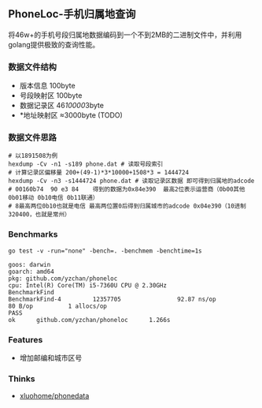 PhoneLoc-手机归属地查询
------------------
将46w+的手机号段归属地数据编码到一个不到2MB的二进制文件中，并利用golang提供极致的查询性能。

### 数据文件结构

- 版本信息 100byte
- 号段映射区 100byte
- 数据记录区 46*10000*3byte
- *地址映射区 ≈3000byte (TODO)

### 数据文件思路

```shell
# 以1891508为例
hexdump -Cv -n1 -s189 phone.dat # 读取号段索引
# 计算记录区偏移量 200+(49-1)*3*10000+1508*3 = 1444724
hexdump -Cv -n3 -s1444724 phone.dat # 读取记录区数据 即可得到归属地的adcode
# 00160b74  90 e3 84    得到的数据为0x84e390  最高2位表示运营商（0b00其他 0b01移动 0b10电信 0b11联通）
# 8最高两位0b10也就是电信 最高两位置0后得到归属城市的adcode 0x04e390（10进制320400，也就是常州）
```
### Benchmarks
```shell
go test -v -run="none" -bench=. -benchmem -benchtime=1s
```

```text
goos: darwin
goarch: amd64
pkg: github.com/yzchan/phoneloc
cpu: Intel(R) Core(TM) i5-7360U CPU @ 2.30GHz
BenchmarkFind
BenchmarkFind-4         12357705                92.87 ns/op           80 B/op          1 allocs/op
PASS
ok      github.com/yzchan/phoneloc      1.266s
```
### Features

- 增加邮编和城市区号

### Thinks

- [xluohome/phonedata](https://github.com/xluohome/phonedata)
